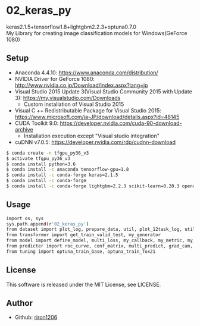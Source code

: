 # 02_keras_py
keras2.1.5+tensorflow1.8+lightgbm2.2.3+optuna0.7.0  
My Library for creating image classification models for Windows(GeForce 1080)  

## Setup
- Anaconda 4.4.10: https://www.anaconda.com/distribution/
- NVIDIA Driver for GeForce 1080: http://www.nvidia.co.jp/Download/index.aspx?lang=jp
- Visual Studio 2015 Update 3(Visual Studio Community 2015 with Update 3): https://my.visualstudio.com/Downloads  
	- Custom installation of Visual Studio 2015
- Visual C ++ Redistributable Package for Visual Studio 2015: https://www.microsoft.com/ja-JP/download/details.aspx?id=48145
- CUDA Toolkit 9.0: https://developer.nvidia.com/cuda-90-download-archive  
	- Installation execution except "Visual studio integration"
- cuDNN v7.0.5: https://developer.nvidia.com/rdp/cudnn-download
```bash
$ conda create -n tfgpu_py36_v3
$ activate tfgpu_py36_v3
$ conda install python=3.6
$ conda install -c anaconda tensorflow-gpu=1.8 
$ conda install -c conda-forge keras=2.1.5 
$ conda install -c conda-forge 
$ conda install -c conda-forge lightgbm=2.2.3 scikit-learn=0.20.3 opencv=4.1.0 grpcio=1.16 numba=0.38.1 pandas jupyter Cython Protobuf Pillow lxml Matplotlib tqdm future graphviz pydot pytest pyperclip networkx selenium beautifulsoup4 cssselect openpyxl pypdf2 python-docx requests tweepy textblob seaborn scikit-image imbalanced-learn colorlog sqlalchemy papermill shapely imageio git shap eli5 umap-learn plotly ipysheet bqplot rise bokeh jupyter_contrib_nbextensions yapf flask joblib xgboost alembic dill xlrd nose xlsxwriter
```

## Usage
```bash
import os, sys
sys.path.append(r'02_keras_py')
from dataset import plot_log, prepare_data, util, plot_12task_log, util, set_split
from transformer import get_train_valid_test, my_generator
from model import define_model, multi_loss, my_callback, my_metric, my_class_weight 
from predicter import roc_curve, conf_matrix, multi_predict, grad_cam, ensemble_predict, base_predict, grad_cam_util, visualize_keras_predict
from tuning import optuna_train_base, optuna_train_Tox21
```

## License
This software is released under the MIT License, see LICENSE.

## Author
- Github: [riron1206](https://github.com/riron1206)